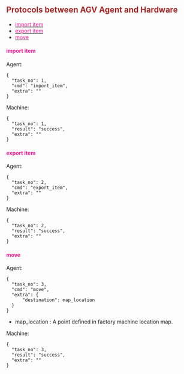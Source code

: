 ## <font color="#A52A2A">Protocols between AGV Agent and Hardware</font>


- [<font color="#FF1493">import item</font>](#import-item)
- [<font color="#FF1493">export item</font>](#export-item)
- [<font color="#FF1493">move</font>](#move)



#### <font color="#FF1493">import item</font>

Agent:
```json5
{
  "task_no": 1,  
  "cmd": "import_item",      
  "extra": ""    
}
```

Machine:
```json5
{
  "task_no": 1,  
  "result": "success", 
  "extra": ""           
}
```

#### <font color="#FF1493">export item</font>

Agent:
```json5
{
  "task_no": 2,  
  "cmd": "export_item",      
  "extra": ""    
}
```

Machine:
```json5
{
  "task_no": 2,  
  "result": "success", 
  "extra": ""           
}
```

#### <font color="#FF1493">move</font>

Agent:
```
{
  "task_no": 3,  
  "cmd": "move",      
  "extra": {
      "destination": map_location
  }    
}
```
- map_location : A point defined in factory machine location map.

Machine:
```json5
{
  "task_no": 3,  
  "result": "success", 
  "extra": ""           
}
```




